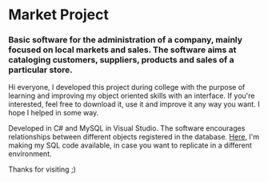 # Market Project

### Basic software for the administration of a company, mainly focused on local markets and sales. The software aims at cataloging customers, suppliers, products and sales of a particular store.

Hi everyone, I developed this project during college with the purpose of learning and improving my object oriented skills with an interface. If you're interested, feel free to download it, use it and improve it any way you want. I hope I helped in some way.

Developed in C# and MySQL in Visual Studio. The software encourages relationships between different objects registered in the database.
[Here](https://github.com/Gfreschi/marketProject/blob/master/marketProject_SQL.txt), I'm making my SQL code available, in case you want to replicate in a different environment.

Thanks for visiting ;)
